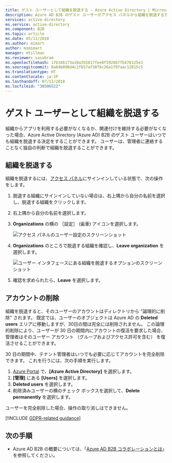 ```yaml
---
title: ゲスト ユーザーとして組織を脱退する - Azure Active Directory | Microsoft Docs
description: Azure AD B2B のゲスト ユーザーがアクセス パネルから組織を脱退する方法について説明します。
services: active-directory
ms.service: active-directory
ms.component: B2B
ms.topic: article
ms.date: 05/11/2018
ms.author: mimart
author: msmimart
manager: mtillman
ms.reviewer: sasubram
ms.openlocfilehash: 17b34b173a10a355817fee0f5928b7fb478125e3
ms.sourcegitcommit: 0a84b090d4c2fb57af3876c26a1f97aac12015c5
ms.translationtype: HT
ms.contentlocale: ja-JP
ms.lasthandoff: 07/11/2018
ms.locfileid: "38506522"
---
```

# <a name="leave-an-organization-as-a-guest-user"></a>ゲスト ユーザーとして組織を脱退する

組織からアプリを利用する必要がなくなるか、関連付けを維持する必要がなくなった場合、Azure Active Directory (Azure AD) B2B のゲスト ユーザーはいつでも組織を脱退する決定をすることができます。 ユーザーは、管理者に連絡することなく独自の判断で組織を脱退することができます。

## <a name="leave-an-organization"></a>組織を脱退する

組織を脱退するには、[アクセス パネル](https://myapps.microsoft.com)にサインインしている状態で、次の操作をします。

1. 脱退する組織にサインインしていない場合は、右上隅から自分の名前を選択し、脱退する組織をクリックします。
2. 右上隅から自分の名前を選択します。
3. **Organizations** の横の ［設定］ (歯車) アイコンを選択します。
 
   ![アクセス パネルのユーザー設定のスクリーンショット](media/leave-the-organization/UserSettings.png) 

3. **Organizations** のところで脱退する組織を確認し、**Leave organization** を選択します。

   ![ユーザー インタフェースにある組織を脱退するオプションのスクリーンショット](media/leave-the-organization/LeaveOrg.png)

4. 確認を求められたら、**Leave** を選択します。 

## <a name="account-removal"></a>アカウントの削除

組織を脱退すると、そのユーザーのアカウントはディレクトリから "論理的に削除" されます。 既定では、ユーザーのオブジェクトは Azure AD の **Deleted users** エリアに移動しますが、30日の間は完全には削除されません。 この論理的削除により、ユーザーが 30 日の期間内にアカウントの復活を要求した場合、管理者はそのユーザー アカウント （グループおよびアクセス許可を含む） を復活させることができます。

30 日の期間中、テナント管理者はいつでも必要に応じてアカウントを完全削除できます。 これを行うには、次の手順を実行します。

1. [Azure Portal](https://portal.azure.com) で、**[Azure Active Directory]** を選択します。
2. **[管理]** にある **[Users]** を選択します。
3. **Deleted users** を選択します。
4. 削除済みユーザーの横のチェック ボックスを選択して、**Delete permanently** を選択します。

ユーザーを完全削除した場合、操作の取り消しはできません。

[!INCLUDE [GDPR-related guidance](../../../includes/gdpr-dsr-and-stp-note.md)]

## <a name="next-steps"></a>次の手順

- Azure AD B2B の概要については、「[Azure AD B2B コラボレーションとは](what-is-b2b.md)」を参照してください。



